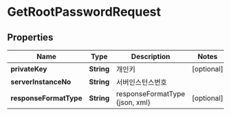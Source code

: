
# GetRootPasswordRequest

## Properties
Name | Type | Description | Notes
------------ | ------------- | ------------- | -------------
**privateKey** | **String** | 개인키 |  [optional]
**serverInstanceNo** | **String** | 서버인스턴스번호 | 
**responseFormatType** | **String** | responseFormatType {json, xml} |  [optional]



